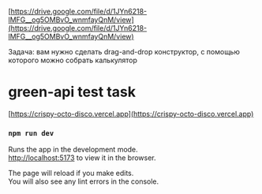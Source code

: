 [https://drive.google.com/file/d/1JYn6218-lMFG__og5OMBvO_wnmfayQnM/view](https://drive.google.com/file/d/1JYn6218-lMFG__og5OMBvO_wnmfayQnM/view)

Задача: вам нужно сделать drag-and-drop конструктор, с помощью которого можно собрать калькулятор
# green-api test task

[https://crispy-octo-disco.vercel.app](https://crispy-octo-disco.vercel.app)

### `npm run dev`

Runs the app in the development mode.\
[http://localhost:5173](http://localhost:5173) to view it in the browser.

The page will reload if you make edits.\
You will also see any lint errors in the console.
